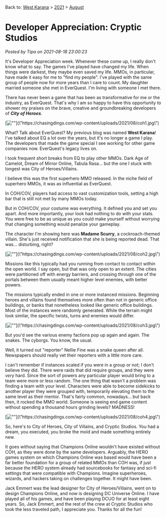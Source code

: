 Back to: [West Karana](/posts/westkarana.md) > [2021](/posts/2021/westkarana.md) > [August](./westkarana.md)
# Developer Appreciation: Cryptic Studios

*Posted by Tipa on 2021-08-18 23:00:23*


It's Developer Appreciation week. Whenever these come up, I really don't know what to say. The games I've played have changed my life. When things were darkest, they maybe even saved my life. MMOs, in particular, have made it easy for me to \"find my people\". I've played with the same group of people now for more years than I care to count. My daughter married someone she met in EverQuest. I'm living with someone I met there.



There has never been a game that has been as transformative for me or the industry, as EverQuest. That's why I am so happy to have this opportunity to shower my praises on the brave, creative and groundbreaking developers of ***City of Heroes***.





[![\"\"](\"https://chasingdings.com/wp-content/uploads/2021/08/coh1.jpg\")](\"https://chasingdings.com/wp-content/uploads/2021/08/coh1.jpg\")

What? Talk about EverQuest? My previous blog was named **West Karana**! I've talked about EQ a lot over the years, but it's no longer a game I play. The developers that made the game special I see working for other game companies now. EverQuest's legacy lives on.



I took frequent short breaks from EQ to play other MMOs. Dark Age of Camelot, Dream of Mirror Online, Tabula Rasa... but the one I stuck with longest was City of Heroes/Villains.



I believe this was the first superhero MMO released. In the niche field of superhero MMOs, it was as influential as EverQuest.



In COH/COV, players had access to vast customization tools, setting a high bar that is still not met by many MMOs today.



But in COH/COV, your costume was everything. It defined you and set you apart. And more importantly, your look had nothing to do with your stats. You were free to be as unique as you could make yourself without worrying that changing something would penalize your gameplay.



The character I'm showing here was **Madame Scurry**, a cockroach-themed villain. She's just received notification that she is being reported dead. That was... disturbing, right?



[![\"\"](\"https://chasingdings.com/wp-content/uploads/2021/08/coh2.jpg\")](\"https://chasingdings.com/wp-content/uploads/2021/08/coh2.jpg\")

Missions like this typically had you running from contact to contact within the open world. I say open, but that was only open to an extent. The cities were partitioned off with energy barriers, and crossing through one of the portals between them usually meant higher level enemies, with better powers.



The missions typically ended in one or more instanced missions. Beginning heroes and villains found themselves more often than not in generic office buildings, or banks that nonetheless looked like generic office buildings. Most of the instances were randomly generated. While the terrain might look similar, the specific twists, turns and enemies would differ.



[![\"\"](\"https://chasingdings.com/wp-content/uploads/2021/08/coh3.jpg\")](\"https://chasingdings.com/wp-content/uploads/2021/08/coh3.jpg\")

But you'd see the various enemy factions pop up again and again. The snakes. The cyborgs. You know, the usual.



Well, it turned out \"reporter\" Nellie Fine was a snake queen after all. Newspapers should really vet their reporters with a little more care.



I can't remember if instances scaled if you were in a group or not; I don't believe they did. There were raids that did require groups, and they were *very* hard. Since the sort of powers any particular player would bring to a team were more or less random. The one thing that wasn't a problem was finding a team with your level. Characters were able to become sidekicks to another player they were grouped with, temporarily elevating them to the same level as their mentor. That's fairly common, nowadays... but back then, it rocked the MMO world. Someone is seeing end game content without spending a thousand hours grinding levels? MADNESS!



[![\"\"](\"https://chasingdings.com/wp-content/uploads/2021/08/coh4.jpg\")](\"https://chasingdings.com/wp-content/uploads/2021/08/coh4.jpg\")

So, here's to City of Heroes, City of Villains, and Cryptic Studios. You had a dream, you executed, you broke the mold and made something entirely new.



It goes without saying that Champions Online wouldn't have existed without COH, as they were done by the same developers. Arguably, the HERO games system on which Champions Online was based would have been a far better foundation for a group of related MMOs than COH was, if just because the HERO system already had sourcebooks for fantasy and sci-fi settings that were compatible with Champions. Imagine superheroes, wizards, and hackers taking on challenges together. It might have been.



Jack Emmert was the lead designer for City of Heroes/Villains, went on to design Champions Online, and now is designing DC Universe Online. I have played all of his games, and have been playing DCUO for at least eight years. So, Jack Emmert, and the rest of the crew at Cryptic Studios who took the less traveled path, I appreciate you. Thanks for all the fun!



